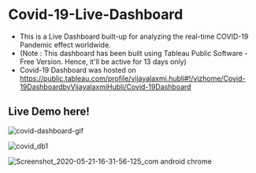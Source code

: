 # Covid-19-Live-Dashboard
- This is a Live Dashboard built-up for analyzing the real-time COVID-19 Pandemic effect worldwide. 
- (Note : This dashboard has been built using Tableau Public Software - Free Version. Hence, it'll be active for 13 days only)
- Covid-19 Dashboard was hosted on https://public.tableau.com/profile/vijayalaxmi.hubli#!/vizhome/Covid-19DashboardbyVijayalaxmiHubli/Covid-19Dashboard

## Live Demo here!
![covid-dashboard-gif](https://user-images.githubusercontent.com/64924874/82564112-d689aa00-9b95-11ea-91fd-7fadb109260b.gif)

![covid_db1](https://user-images.githubusercontent.com/64924874/82564666-c625ff00-9b96-11ea-9d41-e9699e2c7b44.png)

![Screenshot_2020-05-21-16-31-56-125_com android chrome](https://user-images.githubusercontent.com/64924874/82565094-7431a900-9b97-11ea-8ec1-c91bb3a5cfa1.jpg)
